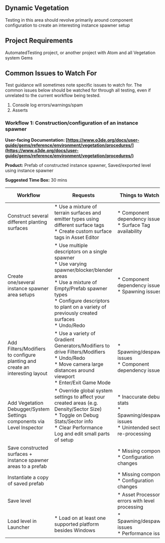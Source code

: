 **Dynamic Vegetation**
----------------------

Testing in this area should revolve primarily around component configuration to create an interesting instance spawner setup

## Project Requirements
AutomatedTesting project, or another project with Atom and all Vegetation system Gems

## Common Issues to Watch For

Test guidance will sometimes note specific issues to watch for. The common issues below should be watched for through all testing, even if unrelated to the current workflow being tested.
1. Console log errors/warnings/spam
2. Asserts

### Workflow 1: Construction/configuration of an instance spawner

**User-facing Documentation: [https://www.o3de.org/docs/user-guide/gems/reference/environment/vegetation/procedures/](https://www.o3de.org/docs/user-guide/gems/reference/environment/vegetation/procedures/)**

**Product:** Prefab of constructed instance spawner, Saved/exported level using instance spawner

**Suggested Time Box:** 30 mins

| Workflow                                                                     | Requests                                                                                                                                                                                                                                                | Things to Watch For                                                                                 | Testing Notes |
|------------------------------------------------------------------------------|---------------------------------------------------------------------------------------------------------------------------------------------------------------------------------------------------------------------------------------------------------|-----------------------------------------------------------------------------------------------------|---------------|
| Construct several different planting surfaces                                | *   Use a mixture of terrain surfaces and emitter types using different surface tags<br>*   Create custom surface tags in Asset Editor                                                                                                                  | *   Component dependency issues<br>*   Surface Tag availability                                     |               |
| Create one/several instance spawner area setups                              | *   Use multiple descriptors on a single spawner<br>*   Use varying spawner/blocker/blender areas<br>*   Use a mixture of Empty/Prefab spawner types<br>*   Configure descriptors to plant on a variety of previously created surfaces<br>*   Undo/Redo | *   Component dependency issues<br>*   Spawning issues                                              |               |
| Add Filters/Modifiers to configure planting and create an interesting layout | *   Use a variety of Gradient Generators/Modifiers to drive Filters/Modifiers<br>*   Undo/Redo<br>*   Move camera large distances around viewport<br>*   Enter/Exit Game Mode                                                                           | *   Spawning/despawning issues<br>*   Component dependency issues                                   |               |
| Add Vegetation Debugger/System Settings components via Level Inspector       | *   Override global system settings to affect your created areas (e.g. Density/Sector Size)<br>*   Toggle on Debug Stats/Sector info<br>*   Clear Performance Log and edit small parts of setup                                                         | *   Inaccurate debug stats<br>*   Spawning/despawning issues<br>*   Unintended sector re-processing |               |
| Save constructed surfaces + instance spawner areas to a prefab               |                                                                                                                                                                                                                                                         | *   Missing components<br>*   Configuration changes                                                 |               |
| Instantiate a copy of saved prefab                                           |                                                                                                                                                                                                                                                         | *   Missing components<br>*   Configuration changes                                                 |               |
| Save level                                                                   |                                                                                                                                                                                                                                                         | *   Asset Processor errors with level processing                                                    |               |
| Load level in Launcher                                                       | *   Load on at least one supported platform besides Windows                                                                                                                                                                                             | *   Spawning/despawning issues<br>*   Performance issues                                            |               |
